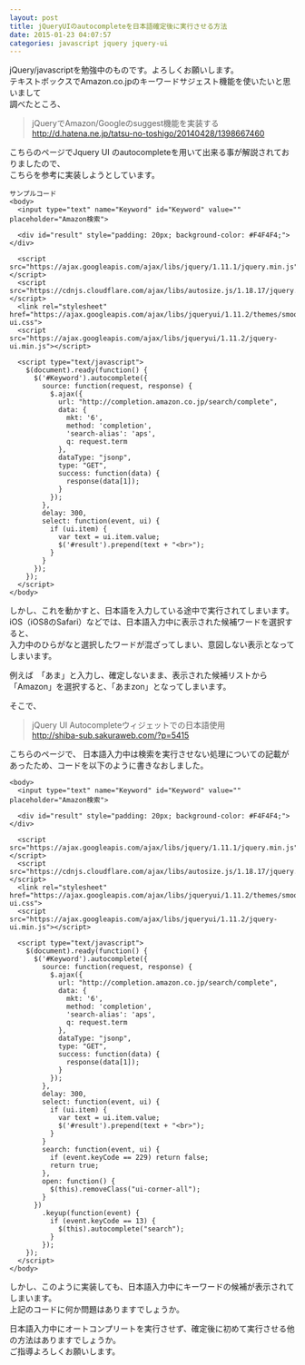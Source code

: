 ```yaml
---
layout: post
title: jQueryUIのautocompleteを日本語確定後に実行させる方法
date: 2015-01-23 04:07:57
categories: javascript jquery jquery-ui
---
```

<!-- {% raw %} -->
<p>jQuery/javascriptを勉強中のものです。よろしくお願いします。<br>
テキストボックスでAmazon.co.jpのキーワードサジェスト機能を使いたいと思いまして<br>
調べたところ、 </p>

<blockquote>
  <p>jQueryでAmazon/Googleのsuggest機能を実装する<br>
  <a href="http://d.hatena.ne.jp/tatsu-no-toshigo/20140428/1398667460" rel="nofollow">http://d.hatena.ne.jp/tatsu-no-toshigo/20140428/1398667460</a></p>
</blockquote>

<p>こちらのページでJquery UI のautocompleteを用いて出来る事が解説されておりましたので、<br>
こちらを参考に実装しようとしています。</p>

<pre><code>サンプルコード
&lt;body&gt;
  &lt;input type="text" name="Keyword" id="Keyword" value="" placeholder="Amazon検索"&gt;

  &lt;div id="result" style="padding: 20px; background-color: #F4F4F4;"&gt;&lt;/div&gt;

  &lt;script src="https://ajax.googleapis.com/ajax/libs/jquery/1.11.1/jquery.min.js"&gt;&lt;/script&gt;
  &lt;script src="https://cdnjs.cloudflare.com/ajax/libs/autosize.js/1.18.17/jquery.autosize.min.js"&gt;&lt;/script&gt;
  &lt;link rel="stylesheet" href="https://ajax.googleapis.com/ajax/libs/jqueryui/1.11.2/themes/smoothness/jquery-ui.css"&gt;
  &lt;script src="https://ajax.googleapis.com/ajax/libs/jqueryui/1.11.2/jquery-ui.min.js"&gt;&lt;/script&gt;

  &lt;script type="text/javascript"&gt;
    $(document).ready(function() {
      $('#Keyword').autocomplete({
        source: function(request, response) {
          $.ajax({
            url: "http://completion.amazon.co.jp/search/complete",
            data: {
              mkt: '6',
              method: 'completion',
              'search-alias': 'aps',
              q: request.term
            },
            dataType: "jsonp",
            type: "GET",
            success: function(data) {
              response(data[1]);
            }
          });
        },
        delay: 300,
        select: function(event, ui) {
          if (ui.item) {
            var text = ui.item.value;
            $('#result').prepend(text + "&lt;br&gt;");
          }
        }
      });
    });
  &lt;/script&gt;
&lt;/body&gt;
</code></pre>

<p>しかし、これを動かすと、日本語を入力している途中で実行されてしまいます。<br>
iOS（iOS8のSafari）などでは、日本語入力中に表示された候補ワードを選択すると、<br>
入力中のひらがなと選択したワードが混ざってしまい、意図しない表示となってしまいます。</p>

<p>例えば　「あま」と入力し、確定しないまま、表示された候補リストから「Amazon」を選択すると、「あまzon」となってしまいます。</p>

<p>そこで、 </p>

<blockquote>
  <p>jQuery UI Autocompleteウィジェットでの日本語使用 <br>
  <a href="http://shiba-sub.sakuraweb.com/?p=5415" rel="nofollow">http://shiba-sub.sakuraweb.com/?p=5415</a> </p>
</blockquote>

<p>こちらのページで、 日本語入力中は検索を実行させない処理についての記載があったため、コードを以下のように書きなおしました。</p>

<pre><code>&lt;body&gt;
  &lt;input type="text" name="Keyword" id="Keyword" value="" placeholder="Amazon検索"&gt;

  &lt;div id="result" style="padding: 20px; background-color: #F4F4F4;"&gt;&lt;/div&gt;

  &lt;script src="https://ajax.googleapis.com/ajax/libs/jquery/1.11.1/jquery.min.js"&gt;&lt;/script&gt;
  &lt;script src="https://cdnjs.cloudflare.com/ajax/libs/autosize.js/1.18.17/jquery.autosize.min.js"&gt;&lt;/script&gt;
  &lt;link rel="stylesheet" href="https://ajax.googleapis.com/ajax/libs/jqueryui/1.11.2/themes/smoothness/jquery-ui.css"&gt;
  &lt;script src="https://ajax.googleapis.com/ajax/libs/jqueryui/1.11.2/jquery-ui.min.js"&gt;&lt;/script&gt;

  &lt;script type="text/javascript"&gt;
    $(document).ready(function() {
      $('#Keyword').autocomplete({
        source: function(request, response) {
          $.ajax({
            url: "http://completion.amazon.co.jp/search/complete",
            data: {
              mkt: '6',
              method: 'completion',
              'search-alias': 'aps',
              q: request.term
            },
            dataType: "jsonp",
            type: "GET",
            success: function(data) {
              response(data[1]);
            }
          });
        },
        delay: 300,
        select: function(event, ui) {
          if (ui.item) {
            var text = ui.item.value;
            $('#result').prepend(text + "&lt;br&gt;");
          }
        }
        search: function(event, ui) {
          if (event.keyCode == 229) return false;
          return true;
        },
        open: function() {
          $(this).removeClass("ui-corner-all");
        }
      })
        .keyup(function(event) {
          if (event.keyCode == 13) {
            $(this).autocomplete("search");
          }
        });
    });
  &lt;/script&gt;
&lt;/body&gt;
</code></pre>

<p>しかし、このように実装しても、日本語入力中にキーワードの候補が表示されてしまいます。<br>
上記のコードに何か問題はありますでしょうか。</p>

<p>日本語入力中にオートコンプリートを実行させず、確定後に初めて実行させる他の方法はありますでしょうか。<br>
ご指導よろしくお願いします。</p>
<!-- {% endraw %} -->
